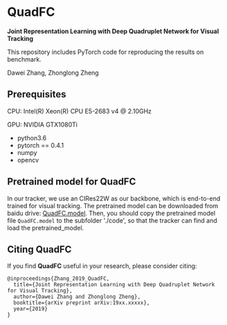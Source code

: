 # QuadFC
**Joint Representation Learning with Deep Quadruplet Network for Visual Tracking**

This repository includes PyTorch code for reproducing the results on benchmark.

Dawei Zhang, Zhonglong Zheng

## Prerequisites

CPU: Intel(R) Xeon(R) CPU E5-2683 v4 @ 2.10GHz

GPU: NVIDIA GTX1080Ti

- python3.6
- pytorch == 0.4.1
- numpy
- opencv


## Pretrained model for QuadFC

In our tracker, we use an CIRes22W as our backbone, which is end-to-end trained for visual tracking.
The pretrained model can be downloaded from baidu drive: [QuadFC.model](https://pan.baidu.com/s/1dnQVRyAfxu6Ua6FJrcGkrw).
Then, you should copy the pretrained model file `QuadFC.model` to the subfolder './code', so that the tracker can find and load the pretrained_model.


## Citing QuadFC

If you find **QuadFC** useful in your research, please consider citing:

```
@inproceedings{Zhang_2019_QuadFC,
  title={Joint Representation Learning with Deep Quadruplet Network for Visual Tracking},
  author={Dawei Zhang and Zhonglong Zheng},
  booktitle={arXiv preprint arXiv:19xx.xxxxx},
  year={2019}
}
```
